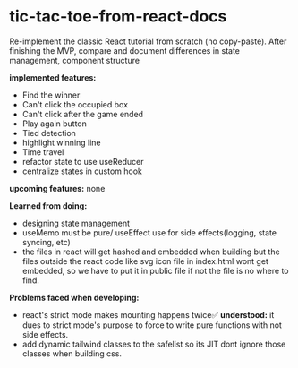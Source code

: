 # tic-tac-toe-from-react-docs

Re-implement the classic React tutorial from scratch (no copy-paste). After finishing the MVP, compare and document differences in state management, component structure

**implemented features:**
- Find the winner
- Can't click the occupied box
- Can't click after the game ended
- Play again button
- Tied detection
- highlight winning line
- Time travel
- refactor state to use useReducer
- centralize states in custom hook

**upcoming features:**
none

**Learned from doing:**
- designing state management
- useMemo must be pure/ useEffect use for side effects(logging, state syncing, etc)
- the files in react will get hashed and embedded when building but the files outside the react code like svg icon file in index.html wont get embedded, so we have to put it in public file if not the file is no where to find.

**Problems faced when developing:**
- react's strict mode makes mounting happens twice✅ **understood:** it dues to strict mode's purpose to force to write pure functions with not side effects. 
- add dynamic tailwind classes to the safelist so its JIT dont ignore those classes when building css.